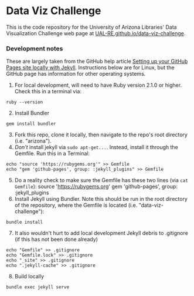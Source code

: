 # Data Viz Challenge

This is the code repository for the University of Arizona Libraries' Data Visualization Challenge web page at [UAL-RE.github.io/data-viz-challenge](https://UAL-RE.github.io/data-viz-challenge).

### Development notes
These are largely taken from the GitHub help article [Setting up your GitHub Pages site locally with Jekyll](https://help.github.com/en/articles/setting-up-your-github-pages-site-locally-with-jekyll). Instructions below are for Linux, but the GitHub page has information for other operating systems.

1. For local development, will need to have Ruby version 2.1.0 or higher. Check this in a terminal via:
```
ruby --version
```
2. Install Bundler
```
gem install bundler
```
3. Fork this repo, clone it locally, then navigate to the repo's root directory (i.e. "arizona").
4. _Don't_ install jekyll via `sudo apt-get...`. Instead, install it through the Gemfile. Run this in a Terminal:
```
echo "source 'https://rubygems.org'" >> Gemfile
echo "gem 'github-pages', group: :jekyll_plugins" >> Gemfile
```
5. Do a reality check to make sure the Gemfile has these two lines (via `cat Gemfile`):
    source 'https://rubygems.org'
    gem 'github-pages', group: :jekyll_plugins
6. Install Jekyll using Bundler. Note this should be run in the root directory of the repository, where the Gemfile is located (i.e. "data-viz-challenge"):
```
bundle install
```
7. It also wouldn't hurt to add local development Jekyll debris to .gitignore (if this has not been done already)
```
echo "Gemfile" >> .gitignore
echo "Gemfile.lock" >> .gitignore
echo "_site" >> .gitignore
echo ".jekyll-cache" >> .gitignore
```
8. Build locally
```
bundle exec jekyll serve
```